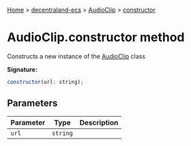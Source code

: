 [Home](./index) &gt; [decentraland-ecs](./decentraland-ecs.md) &gt; [AudioClip](./decentraland-ecs.audioclip.md) &gt; [constructor](./decentraland-ecs.audioclip.constructor.md)

# AudioClip.constructor method

Constructs a new instance of the [AudioClip](./decentraland-ecs.audioclip.md) class

**Signature:**
```javascript
constructor(url: string);
```

## Parameters

|  Parameter | Type | Description |
|  --- | --- | --- |
|  `url` | `string` |  |

